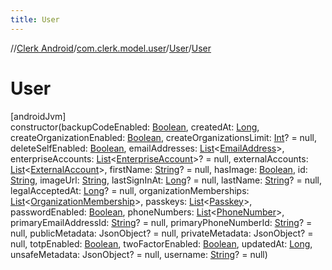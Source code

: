 ```yaml
---
title: User
---
```

//[Clerk Android](../../../index.html)/[com.clerk.model.user](../index.html)/[User](index.html)/[User](-user.html)



# User



[androidJvm]\
constructor(backupCodeEnabled: [Boolean](https://kotlinlang.org/api/latest/jvm/stdlib/kotlin-stdlib/kotlin/-boolean/index.html), createdAt: [Long](https://kotlinlang.org/api/latest/jvm/stdlib/kotlin-stdlib/kotlin/-long/index.html), createOrganizationEnabled: [Boolean](https://kotlinlang.org/api/latest/jvm/stdlib/kotlin-stdlib/kotlin/-boolean/index.html), createOrganizationsLimit: [Int](https://kotlinlang.org/api/latest/jvm/stdlib/kotlin-stdlib/kotlin/-int/index.html)? = null, deleteSelfEnabled: [Boolean](https://kotlinlang.org/api/latest/jvm/stdlib/kotlin-stdlib/kotlin/-boolean/index.html), emailAddresses: [List](https://kotlinlang.org/api/latest/jvm/stdlib/kotlin-stdlib/kotlin.collections/-list/index.html)&lt;[EmailAddress](../../com.clerk.model.emailaddress/-email-address/index.html)&gt;, enterpriseAccounts: [List](https://kotlinlang.org/api/latest/jvm/stdlib/kotlin-stdlib/kotlin.collections/-list/index.html)&lt;[EnterpriseAccount](../../com.clerk.model.account/-enterprise-account/index.html)&gt;? = null, externalAccounts: [List](https://kotlinlang.org/api/latest/jvm/stdlib/kotlin-stdlib/kotlin.collections/-list/index.html)&lt;[ExternalAccount](../../com.clerk.model.account/-external-account/index.html)&gt;, firstName: [String](https://kotlinlang.org/api/latest/jvm/stdlib/kotlin-stdlib/kotlin/-string/index.html)? = null, hasImage: [Boolean](https://kotlinlang.org/api/latest/jvm/stdlib/kotlin-stdlib/kotlin/-boolean/index.html), id: [String](https://kotlinlang.org/api/latest/jvm/stdlib/kotlin-stdlib/kotlin/-string/index.html), imageUrl: [String](https://kotlinlang.org/api/latest/jvm/stdlib/kotlin-stdlib/kotlin/-string/index.html), lastSignInAt: [Long](https://kotlinlang.org/api/latest/jvm/stdlib/kotlin-stdlib/kotlin/-long/index.html)? = null, lastName: [String](https://kotlinlang.org/api/latest/jvm/stdlib/kotlin-stdlib/kotlin/-string/index.html)? = null, legalAcceptedAt: [Long](https://kotlinlang.org/api/latest/jvm/stdlib/kotlin-stdlib/kotlin/-long/index.html)? = null, organizationMemberships: [List](https://kotlinlang.org/api/latest/jvm/stdlib/kotlin-stdlib/kotlin.collections/-list/index.html)&lt;[OrganizationMembership](../../com.clerk.model.organization/-organization-membership/index.html)&gt;, passkeys: [List](https://kotlinlang.org/api/latest/jvm/stdlib/kotlin-stdlib/kotlin.collections/-list/index.html)&lt;[Passkey](../../com.clerk.model.passkey/-passkey/index.html)&gt;, passwordEnabled: [Boolean](https://kotlinlang.org/api/latest/jvm/stdlib/kotlin-stdlib/kotlin/-boolean/index.html), phoneNumbers: [List](https://kotlinlang.org/api/latest/jvm/stdlib/kotlin-stdlib/kotlin.collections/-list/index.html)&lt;[PhoneNumber](../../com.clerk.model.phonenumber/-phone-number/index.html)&gt;, primaryEmailAddressId: [String](https://kotlinlang.org/api/latest/jvm/stdlib/kotlin-stdlib/kotlin/-string/index.html)? = null, primaryPhoneNumberId: [String](https://kotlinlang.org/api/latest/jvm/stdlib/kotlin-stdlib/kotlin/-string/index.html)? = null, publicMetadata: JsonObject? = null, privateMetadata: JsonObject? = null, totpEnabled: [Boolean](https://kotlinlang.org/api/latest/jvm/stdlib/kotlin-stdlib/kotlin/-boolean/index.html), twoFactorEnabled: [Boolean](https://kotlinlang.org/api/latest/jvm/stdlib/kotlin-stdlib/kotlin/-boolean/index.html), updatedAt: [Long](https://kotlinlang.org/api/latest/jvm/stdlib/kotlin-stdlib/kotlin/-long/index.html), unsafeMetadata: JsonObject? = null, username: [String](https://kotlinlang.org/api/latest/jvm/stdlib/kotlin-stdlib/kotlin/-string/index.html)? = null)




